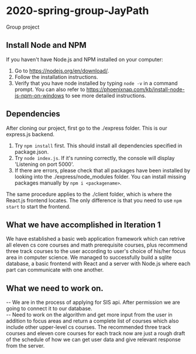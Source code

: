 # 2020-spring-group-JayPath

Group project

## Install Node and NPM

If you haven't have Node.js and NPM installed on your computer:

1. Go to https://nodejs.org/en/download/.
2. Follow the installation instructions.
3. Verify that you have node installed by typing `node -v` in a command prompt.
   You can also refer to https://phoenixnap.com/kb/install-node-js-npm-on-windows to see more detailed instructions.

## Dependencies

After cloning our project, first go to the ./express folder. This is our express.js backend.

1. Try `npm install` first. This should install all dependencies specified in package.json.
2. Try `node index.js`. If it's running correctly, the console will display 'Listening on port 5000'.
3. If there are errors, please check that all packages have been installed by looking into the ./express/node_modules folder. You can install missing packages manually by `npm i <packagename>`.

The same procedure applies to the ./client folder, which is where the React.js frontend locates. The only difference is that you need to use `npm start` to start the frontend.

## What we have accomplished in Iteration 1

We have established a basic web application framework which can retrive all eleven cs core courses and math prerequisite courses, plus recommend three track courses to the user according to user's choice of his/her focus area in computer science. We managed to successfully build a sqlite database, a basic frontend with React and a server with Node.js where each part can communicate with one another.

## What we need to work on.

-- We are in the process of applying for SIS api. After permission we are going to connect it to our database.  
-- Need to work on the algorithm and get more input from the user in addition to focus areas and return a complete list of courses which also include other upper-level cs courses. The recommended three track courses and eleven core courses for each track now are just a rough draft of the schedule of how we can get user data and give relevant response from the server.
